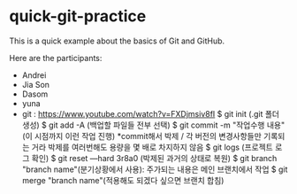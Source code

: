 # quick-git-practice

This is a quick example about the basics of Git and GitHub.

Here are the participants:
 * Andrei
 * Jia Son
 * Dasom
 * yuna
 * git : https://www.youtube.com/watch?v=FXDjmsiv8fI
$ git init (.git 폴더 생성)
$ git add -A (백업할 파일들 전부 선택)
$ git commit -m "작업수행 내용" (이 시점까지 이런 작업 진행)
*commit해서 박제 / 각 버전의 변경사항들만 기록되는 거라 박제를 여러번해도 용량을 몇 배로 차지하지 않음 
$ git logs (프로젝트 로그 확인)
$ git reset —hard 3r8a0 (박제된 과거의 상태로 복원)
$ git branch "branch name"(분기상황에서 사용): 주가되는 내용은 메인 브랜치에서 작업
$ git merge "branch name"(적용해도 되겠다 싶으면 브랜치 합침)
